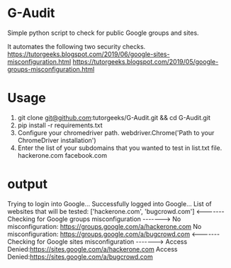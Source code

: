 # G-Audit
Simple python script to check for public Google groups and sites.

It automates the following two security checks.
https://tutorgeeks.blogspot.com/2019/06/google-sites-misconfiguration.html
https://tutorgeeks.blogspot.com/2019/05/google-groups-misconfiguration.html

# Usage
1. git clone git@github.com:tutorgeeks/G-Audit.git && cd G-Audit.git
2. pip install -r requirements.txt
3. Configure your chromedriver path.
   webdriver.Chrome('Path to your ChromeDriver installation')
4. Enter the list of your subdomains that you wanted to test in list.txt file.
   hackerone.com
   facebook.com

# output
Trying to login into Google...
Successfully logged into Google...
List of websites that will be tested: ['hackerone.com', 'bugcrowd.com']
<------- Checking for Google groups misconfiguration ------->
No misconfiguration: https://groups.google.com/a/hackerone.com
No misconfiguration: https://groups.google.com/a/bugcrowd.com
<------- Checking for Google sites misconfiguration ------->
Access Denied:https://sites.google.com/a/hackerone.com
Access Denied:https://sites.google.com/a/bugcrowd.com
